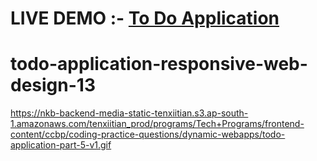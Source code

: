# LIVE DEMO :- <a href="webapptodo.ccbp.tech">To Do Application </a>
# todo-application-responsive-web-design-13

https://nkb-backend-media-static-tenxiitian.s3.ap-south-1.amazonaws.com/tenxiitian_prod/programs/Tech+Programs/frontend-content/ccbp/coding-practice-questions/dynamic-webapps/todo-application-part-5-v1.gif

